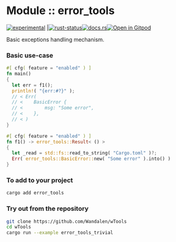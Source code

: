 <!-- {{# generate.module_header{} #}} -->

# Module :: error_tools
<!--{ generate.module_header.start() }-->
 [![experimental](https://raster.shields.io/static/v1?label=&message=experimental&color=orange)](https://github.com/emersion/stability-badges#experimental) |[![rust-status](https://github.com/Wandalen/wTools/actions/workflows/module_error_tools_push.yml/badge.svg)](https://github.com/Wandalen/wTools/actions/workflows/module_error_tools_push.yml)[![docs.rs](https://img.shields.io/docsrs/error_tools?color=e3e8f0&logo=docs.rs)](https://docs.rs/error_tools)[![Open in Gitpod](https://raster.shields.io/static/v1?label=try&message=online&color=eee&logo=gitpod&logoColor=eee)](https://gitpod.io/#RUN_PATH=.,SAMPLE_FILE=sample%2Frust%2Ferror_tools_trivial%2Fsrc%2Fmain.rs,RUN_POSTFIX=--example%20error_tools_trivial/https://github.com/Wandalen/wTools)
<!--{ generate.module_header.end }-->

Basic exceptions handling mechanism.

### Basic use-case

<!-- {{# generate.module{} #}} -->

```rust ignore
#[ cfg( feature = "enabled" ) ]
fn main()
{
  let err = f1();
  println!( "{err:#?}" );
  // < Err(
  // <    BasicError {
  // <        msg: "Some error",
  // <    },
  // < )
}

#[ cfg( feature = "enabled" ) ]
fn f1() -> error_tools::Result< () >
{
  let _read = std::fs::read_to_string( "Cargo.toml" )?;
  Err( error_tools::BasicError::new( "Some error" ).into() )
}
```

<!-- qqq : investigate use-cases and write good documentation -->
<!-- qqq : make sure it work in no_std -->

### To add to your project

```sh
cargo add error_tools
```

### Try out from the repository

```sh
git clone https://github.com/Wandalen/wTools
cd wTools
cargo run --example error_tools_trivial
```
